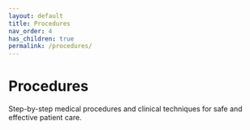 ```yaml
---
layout: default
title: Procedures
nav_order: 4
has_children: true
permalink: /procedures/
---
```


# Procedures

Step-by-step medical procedures and clinical techniques for safe and effective patient care.
